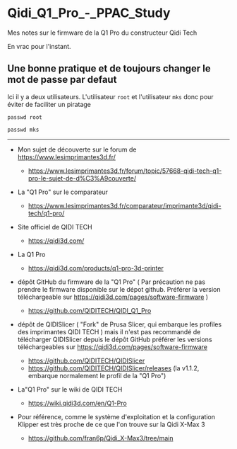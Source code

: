 # Qidi_Q1_Pro_-_PPAC_Study
Mes notes sur le firmware de la Q1 Pro du constructeur Qidi Tech


En vrac pour l'instant.

## Une bonne pratique et de toujours changer le mot de passe par defaut

Ici il y a deux utilisateurs. L'utilisateur `root` et l'utilisateur `mks` donc pour éviter de faciliter un piratage

~~~
passwd root
~~~

~~~
passwd mks
~~~

---


- Mon sujet de découverte sur le forum de https://www.lesimprimantes3d.fr/
  - https://www.lesimprimantes3d.fr/forum/topic/57668-qidi-tech-q1-pro-le-sujet-de-d%C3%A9couverte/
- La "Q1 Pro" sur le comparateur
  - https://www.lesimprimantes3d.fr/comparateur/imprimante3d/qidi-tech/q1-pro/

- Site officiel de QIDI TECH 
  - https://qidi3d.com/
- La Q1 Pro
  - https://qidi3d.com/products/q1-pro-3d-printer
- dépôt GitHub du firmware de la "Q1 Pro" ( Par précaution ne pas prendre le firmware disponible sur le dépot github. Préférer la version téléchargeable sur https://qidi3d.com/pages/software-firmware )
  - https://github.com/QIDITECH/QIDI_Q1_Pro
- dépôt de QIDISlicer ( "Fork" de Prusa Slicer, qui embarque les profiles des imprimantes QIDI TECH ) mais il n'est pas recommandé de télécharger QIDISlicer depuis le dépôt GitHub préférer les versions téléchargeables sur https://qidi3d.com/pages/software-firmware
  - https://github.com/QIDITECH/QIDISlicer
  - https://github.com/QIDITECH/QIDISlicer/releases (la v1.1.2, embarque normalement le profil de la "Q1 Pro")
- La"Q1 Pro" sur le wiki de QIDI TECH
  - https://wiki.qidi3d.com/en/Q1-Pro

- Pour référence, comme le système d'exploitation et la configuration Klipper est très proche de ce que l'on trouve sur la Qidi X-Max 3
  - https://github.com/fran6p/Qidi_X-Max3/tree/main
